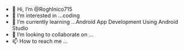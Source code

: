 - 👋 Hi, I’m @RoghInico715
- 👀 I’m interested in ...coding
- 🌱 I’m currently learning ...Android App Development Using Android Studio
- 💞️ I’m looking to collaborate on ...
- 📫 How to reach me ...

<!---
RoghInico715/RoghInico715 is a ✨ special ✨ repository because its `README.md` (this file) appears on your GitHub profile.
You can click the Preview link to take a look at your changes.
--->
